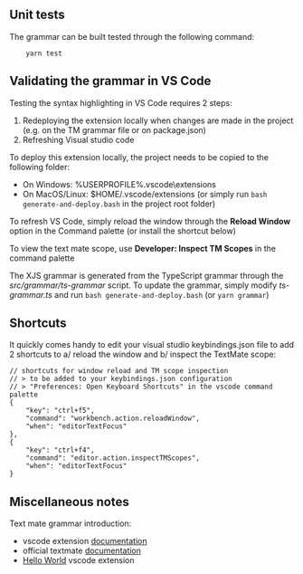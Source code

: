 
## Unit tests

The grammar can be built tested through the following command:
```
    yarn test
```

## Validating the grammar in VS Code

Testing the syntax highlighting in VS Code requires 2 steps:
1. Redeploying the extension locally when changes are made in the project (e.g. on the TM grammar file or on package.json)
2. Refreshing Visual studio code

To deploy this extension locally, the project needs to be copied to the following folder:
- On Windows: %USERPROFILE%\.vscode\extensions
- On MacOS/Linux: $HOME/.vscode/extensions (or simply run `bash generate-and-deploy.bash` in the project root folder)

To refresh VS Code, simply reload the window through the **Reload Window** option in the Command palette (or install the shortcut below)

To view the text mate scope, use **Developer: Inspect TM Scopes** in the command palette

The XJS grammar is generated from the TypeScript grammar through the *src/grammar/ts-grammar* script. To update the grammar, simply modify *ts-grammar.ts* and run `bash generate-and-deploy.bash` (or `yarn grammar`)

## Shortcuts

It quickly comes handy to edit your visual studio keybindings.json file to add 2 shortcuts to a/ reload the window and b/ inspect the TextMate scope:

```
// shortcuts for window reload and TM scope inspection
// > to be added to your keybindings.json configuration 
// > "Preferences: Open Keyboard Shortcuts" in the vscode command palette
{
    "key": "ctrl+f5",
    "command": "workbench.action.reloadWindow",
    "when": "editorTextFocus"
},
{
    "key": "ctrl+f4",
    "command": "editor.action.inspectTMScopes",
    "when": "editorTextFocus"
}
```

## Miscellaneous notes

Text mate grammar introduction: 
- vscode extension [documentation](https://code.visualstudio.com/docs/extensions/themes-snippets-colorizers)
- official textmate [documentation](https://macromates.com/manual/en/language_grammars) 
- [Hello World](https://code.visualstudio.com/docs/extensions/example-hello-world) vscode extension

<!--
Note about grammar injection:
The L: part means left injection, i.e., the grammar rules are injected to the left of the existing rules for the scope being highlighted. When doing syntax highlighting, the left-most rule has higher precedence than the rules to it's right. So the L: ensures that this syntax highlighting will override the default ones.
(cf. [here](https://github.com/Microsoft/vscode-textmate/issues/41))
-->